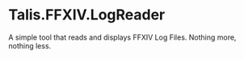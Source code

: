 Talis.FFXIV.LogReader
=====================

A simple tool that reads and displays FFXIV Log Files. Nothing more, nothing less.
